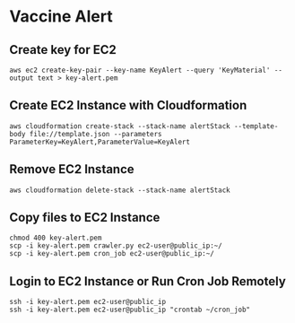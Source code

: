 # Vaccine Alert

## Create key for EC2
`aws ec2 create-key-pair --key-name KeyAlert --query 'KeyMaterial' --output text > key-alert.pem`

## Create EC2 Instance with Cloudformation
`aws cloudformation create-stack --stack-name alertStack --template-body file://template.json --parameters ParameterKey=KeyAlert,ParameterValue=KeyAlert`

## Remove EC2 Instance
`aws cloudformation delete-stack --stack-name alertStack`

## Copy files to EC2 Instance
```
chmod 400 key-alert.pem
scp -i key-alert.pem crawler.py ec2-user@public_ip:~/
scp -i key-alert.pem cron_job ec2-user@public_ip:~/
```

## Login to EC2 Instance or Run Cron Job Remotely
```
ssh -i key-alert.pem ec2-user@public_ip
ssh -i key-alert.pem ec2-user@public_ip "crontab ~/cron_job"
```
